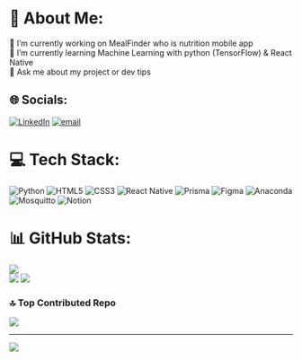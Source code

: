 # 💫 About Me:
🔭 I’m currently working on MealFinder who is nutrition mobile app<br>🌱 I’m currently learning Machine Learning with python (TensorFlow) & React Native<br>💬 Ask me about my project or dev tips<br>


## 🌐 Socials:
[![LinkedIn](https://img.shields.io/badge/LinkedIn-%230077B5.svg?logo=linkedin&logoColor=white)](https://linkedin.com/in/joris-noël-14326a239) [![email](https://img.shields.io/badge/Email-D14836?logo=gmail&logoColor=white)](mailto:joris.noel12@gmail.com) 

# 💻 Tech Stack:
![Python](https://img.shields.io/badge/python-3670A0?style=for-the-badge&logo=python&logoColor=ffdd54) ![HTML5](https://img.shields.io/badge/html5-%23E34F26.svg?style=for-the-badge&logo=html5&logoColor=white) ![CSS3](https://img.shields.io/badge/css3-%231572B6.svg?style=for-the-badge&logo=css3&logoColor=white) ![React Native](https://img.shields.io/badge/react_native-%2320232a.svg?style=for-the-badge&logo=react&logoColor=%2361DAFB) ![Prisma](https://img.shields.io/badge/Prisma-3982CE?style=for-the-badge&logo=Prisma&logoColor=white) ![Figma](https://img.shields.io/badge/figma-%23F24E1E.svg?style=for-the-badge&logo=figma&logoColor=white) ![Anaconda](https://img.shields.io/badge/Anaconda-%2344A833.svg?style=for-the-badge&logo=anaconda&logoColor=white) ![Mosquitto](https://img.shields.io/badge/mosquitto-%233C5280.svg?style=for-the-badge&logo=eclipsemosquitto&logoColor=white) ![Notion](https://img.shields.io/badge/Notion-%23000000.svg?style=for-the-badge&logo=notion&logoColor=white)
# 📊 GitHub Stats:
![](https://nirzak-streak-stats.vercel.app/?user=0nuc&theme=catppuccin_latte&hide_border=false)  
![](https://github-readme-stats.vercel.app/api?username=0nuc&theme=catppuccin_latte&hide_border=false&include_all_commits=false&count_private=false)
![](https://github-readme-stats.vercel.app/api/top-langs/?username=0nuc&theme=catppuccin_latte&hide_border=false&include_all_commits=false&count_private=false&layout=compact)


### 🔝 Top Contributed Repo
![](https://github-contributor-stats.vercel.app/api?username=0nuc&limit=5&theme=catppuccin_latte&combine_all_yearly_contributions=true)

---
[![](https://visitcount.itsvg.in/api?id=0nuc&icon=5&color=0)](https://visitcount.itsvg.in)

<!-- Proudly created with GPRM ( https://gprm.itsvg.in ) -->
